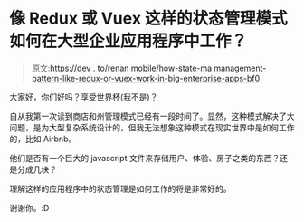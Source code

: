 # 像 Redux 或 Vuex 这样的状态管理模式如何在大型企业应用程序中工作？

> 原文:[https://dev . to/renan mobile/how-state-ma management-pattern-like-redux-or-vuex-work-in-big-enterprise-apps-bf0](https://dev.to/renannobile/how-state-maganagement-pattern-like-redux-or-vuex-work-in-big-enterprise-apps-bf0)

大家好，你们好吗？享受世界杯(我不是)？

自从我第一次读到商店和州管理模式已经有一段时间了。显然，这种模式解决了大问题，是为大型复杂系统设计的，但我无法想象这种模式在现实世界中是如何工作的，比如 Airbnb。

他们是否有一个巨大的 javascript 文件来存储用户、体验、房子之类的东西？还是分成几块？

理解这样的应用程序中的状态管理是如何工作的将是非常好的。

谢谢你。:D